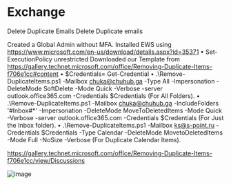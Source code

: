 # Exchange
Delete Duplicate Emails
Delete Duplicate emails

Created a Global Admin without MFA. 
Installed EWS using https://www.microsoft.com/en-us/download/details.aspx?id=35371 
	• Set-ExecutionPolicy unrestricted
Downloaded our Template from https://gallery.technet.microsoft.com/office/Removing-Duplicate-Items-f706e1cc#content 
	• $Credentials= Get-Credential
	• .\Remove-DuplicateItems.ps1 -Mailbox chuka@chuhub.ga -Type All -Impersonation -DeleteMode SoftDelete -Mode Quick -Verbose -server outlook.office365.com -Credentials $Credentials (For All Folders).
	• .\Remove-DuplicateItems.ps1 -Mailbox chuka@chuhub.ga -IncludeFolders '#Inbox#\*' -Impersonation -DeleteMode MoveToDeletedItems -Mode Quick -Verbose -server outlook.office365.com -Credentials $Credentials (For Just the Inbox folder).
	• .\Remove-DuplicateItems.ps1 -Mailbox ks@s-point.ru -Credentials $Credentials -Type Calendar -DeleteMode MovetoDeletedItems -Mode Full -NoSize -Verbose (For Duplicate Calendar Items).


https://gallery.technet.microsoft.com/office/Removing-Duplicate-Items-f706e1cc/view/Discussions

![image](https://user-images.githubusercontent.com/16473874/176195078-e2d55a96-b890-403b-9474-bf00dec6a61d.png)
